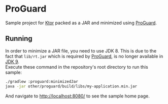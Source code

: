 # ProGuard

Sample project for [Ktor](https://ktor.io) packed as a JAR and minimized using [ProGuard](https://www.guardsquare.com/en/proguard). 

## Running

In order to minimize a JAR file, you need to use JDK 8. 
This is due to the fact that `lib/rt.jar` which is required by [ProGuard](https://www.guardsquare.com/en/proguard), is no longer available in [JDK 9](https://docs.oracle.com/javase/9/migrate/toc.htm#JSMIG-GUID-A78CC891-701D-4549-AA4E-B8DD90228B4B).  
Execute these command in the repository's root directory to run this sample:

```bash
./gradlew :proguard:minimizedJar
java -jar other/proguard/build/libs/my-application.min.jar
```

And navigate to [http://localhost:8080/](http://localhost:8080/) to see the sample home page.  
